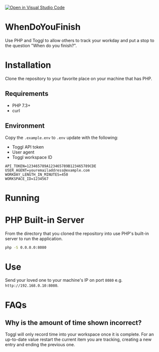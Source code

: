 [![Open in Visual Studio Code](https://open.vscode.dev/badges/open-in-vscode.svg)](https://open.vscode.dev/SpeedyLom/WhenDoYouFinish)
# WhenDoYouFinish
Use PHP and Toggl to allow others to track your workday and put a stop to the question "When do you finish?".

# Installation
Clone the repository to your favorite place on your machine that has PHP.

## Requirements
* PHP 7.3+
* curl

## Environment
Copy the `.example.env` to `.env` update with the following:
* Toggl API token
* User agent
* Toggl workspace ID

```dotenv
API_TOKEN=123465789A123465789B123465789CDE
USER_AGENT=youremailaddress@example.com
WORKDAY_LENGTH_IN_MINUTES=450
WORKSPACE_ID=1234567
```

# Running
# PHP Built-in Server
From the directory that you cloned the repository into use PHP's built-in server to run the application.
```bash
php -S 0.0.0.0:8080
```
# Use
Send your loved one to your machine's IP on port `8080` e.g. `http://192.168.0.10:8080`.

# FAQs
## Why is the amount of time shown incorrect?
Toggl will only record time into your workspace once it is complete. For an up-to-date value restart the current item you are tracking, creating a new entry and ending the previous one.